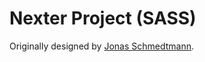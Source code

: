 # Nexter Project (SASS)

Originally designed by [Jonas Schmedtmann](https://github.com/jonasschmedtmann).
